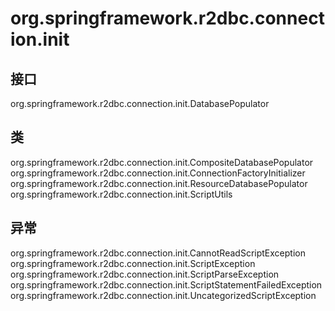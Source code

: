 # org.springframework.r2dbc.connection.init

## 接口

org.springframework.r2dbc.connection.init.DatabasePopulator

## 类

org.springframework.r2dbc.connection.init.CompositeDatabasePopulator
org.springframework.r2dbc.connection.init.ConnectionFactoryInitializer
org.springframework.r2dbc.connection.init.ResourceDatabasePopulator
org.springframework.r2dbc.connection.init.ScriptUtils

## 异常

org.springframework.r2dbc.connection.init.CannotReadScriptException
org.springframework.r2dbc.connection.init.ScriptException
org.springframework.r2dbc.connection.init.ScriptParseException
org.springframework.r2dbc.connection.init.ScriptStatementFailedException
org.springframework.r2dbc.connection.init.UncategorizedScriptException




